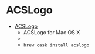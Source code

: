 # ACSLogo
- [ACSLogo](https://www.alancsmith.co.uk/logo/)
  -  ACSLogo for Mac OS X
  - 
  - `brew cask install acslogo`
